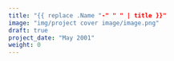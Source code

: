 ```yaml
---
title: "{{ replace .Name "-" " " | title }}"
image: "img/project cover image/image.png"
draft: true
project_date: "May 2001"
weight: 0
---
```


